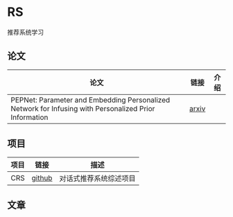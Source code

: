 # RS

推荐系统学习

## 论文

|论文|链接|介绍|
|--|--|--|
|PEPNet: Parameter and Embedding Personalized Network for Infusing with Personalized Prior Information|[arxiv](https://arxiv.org/abs/2302.01115)||

## 项目

|项目|链接|描述|
|--|--|--|
|CRS|[github](https://github.com/dugushaonian/CRS)|对话式推荐系统综述项目|

## 文章


